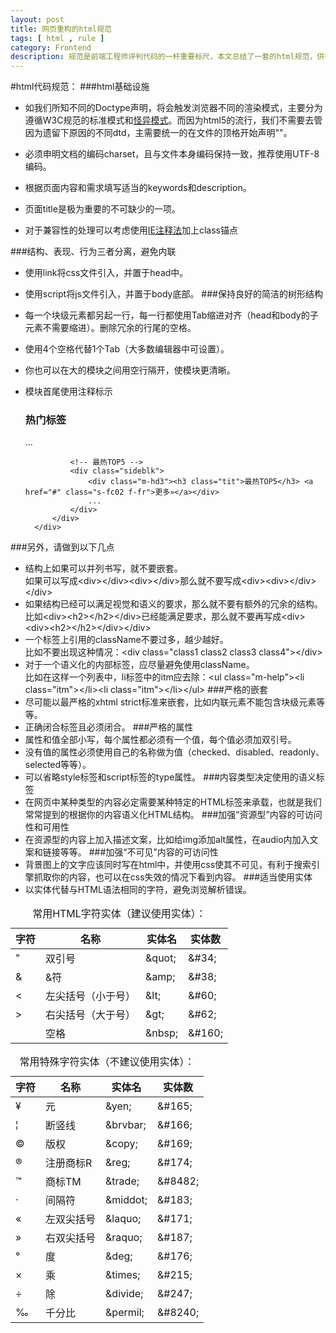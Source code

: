 ```yaml
---
layout: post
title: 网页重构的html规范
tags: [ html , rule ]
category: Frontend
description: 规范是前端工程师评判代码的一杆重要标尺，本文总结了一套的html规范，供各位看客取用。
---
```

#html代码规范：
###html基础设施
+ 如我们所知不同的Doctype声明，将会触发浏览器不同的渲染模式，主要分为遵循W3C规范的标准模式和[怪异模式](http://zh.wikipedia.org/wiki/%E6%80%AA%E5%BC%82%E6%A8%A1%E5%BC%8F)。而因为html5的流行，我们不需要去管因为遗留下原因的不同dtd，主需要统一的在文件的顶格开始声明"<!DOCTYPE html>"。
+ 必须申明文档的编码charset，且与文件本身编码保持一致，推荐使用UTF-8编码<meta charset="utf-8"/>。
+ 根据页面内容和需求填写适当的keywords和description。
+ 页面title是极为重要的不可缺少的一项。
+ 对于兼容性的处理可以考虑使用[IE注释法](http://www.veryhuo.com/a/view/50853.html)加上class锚点

    <!DOCTYPE html>
	<html>
	<head>
	<meta charset="utf-8"/>
	<title>NEC：更好的CSS方案</title>
	<meta name="keywords" content=""/>
	<meta name="description" content=""/>
	<meta name="viewport" content="width=device-width"/>
	<link rel="stylesheet" href="css/style.css"/>
	<link rel="shortcut icon" href="img/favicon.ico"/>
	<link rel="apple-touch-icon" href="img/touchicon.png"/>
	</head>
	<body>
	  
	</body>
	</html>

###结构、表现、行为三者分离，避免内联
+ 使用link将css文件引入，并置于head中。
+ 使用script将js文件引入，并置于body底部。
###保持良好的简洁的树形结构
+ 每一个块级元素都另起一行，每一行都使用Tab缩进对齐（head和body的子元素不需要缩进）。删除冗余的行尾的空格。
+ 使用4个空格代替1个Tab（大多数编辑器中可设置）。
+ 你也可以在大的模块之间用空行隔开，使模块更清晰。
+ 模块首尾使用注释标示

    <body>
	<!--S 侧栏内容区 -->
	<div class="m-side">
	    <div class="side">
	        <div class="sidein">
	            <!-- 热门标签 -->
	            <div class="sideblk">
	                <div class="m-hd3"><h3 class="tit">热门标签</h3> </div>
	                ...
	            </div>
	  
	            <!-- 最热TOP5 -->
	            <div class="sideblk">
	                <div class="m-hd3"><h3 class="tit">最热TOP5</h3> <a href="#" class="s-fc02 f-fr">更多»</a></div>
	                ...
	            </div>
	        </div>
	    </div>
	</div>
	<!--E 侧栏内容区 -->
	</body>

###另外，请做到以下几点
+ 结构上如果可以并列书写，就不要嵌套。<br>
如果可以写成&lt;div&gt;&lt;/div&gt;&lt;div&gt;&lt;/div&gt;那么就不要写成&lt;div&gt;&lt;div&gt;&lt;/div&gt;&lt;/div&gt;
+ 如果结构已经可以满足视觉和语义的要求，那么就不要有额外的冗余的结构。<br>
比如&lt;div&gt;&lt;h2&gt;&lt;/h2&gt;&lt;/div&gt;已经能满足要求，那么就不要再写成&lt;div&gt;&lt;div&gt;&lt;h2&gt;&lt;/h2&gt;&lt;/div&gt;&lt;/div&gt;
+ 一个标签上引用的className不要过多，越少越好。<br>
比如不要出现这种情况：&lt;div class="class1 class2 class3 class4"&gt;&lt;/div&gt;
+ 对于一个语义化的内部标签，应尽量避免使用className。<br>
比如在这样一个列表中，li标签中的itm应去除：&lt;ul class="m-help"&gt;&lt;li class="itm"&gt;&lt;/li&gt;&lt;li class="itm"&gt;&lt;/li>&lt;/ul&gt;
###严格的嵌套
+ 尽可能以最严格的xhtml strict标准来嵌套，比如内联元素不能包含块级元素等等。
+ 正确闭合标签且必须闭合。
###严格的属性
+ 属性和值全部小写，每个属性都必须有一个值，每个值必须加双引号。
+ 没有值的属性必须使用自己的名称做为值（checked、disabled、readonly、selected等等）。
+ 可以省略style标签和script标签的type属性。
###内容类型决定使用的语义标签
+ 在网页中某种类型的内容必定需要某种特定的HTML标签来承载，也就是我们常常提到的根据你的内容语义化HTML结构。
###加强“资源型”内容的可访问性和可用性
+ 在资源型的内容上加入描述文案，比如给img添加alt属性，在audio内加入文案和链接等等。
###加强“不可见”内容的可访问性
+ 背景图上的文字应该同时写在html中，并使用css使其不可见，有利于搜索引擎抓取你的内容，也可以在css失效的情况下看到内容。
###适当使用实体
+ 以实体代替与HTML语法相同的字符，避免浏览解析错误。<br>
<table class="table table-bordered table-hover"> 
    <caption>常用HTML字符实体（建议使用实体）：</caption> 
    <thead> 
        <tr><th>字符</th><th>名称</th><th>实体名</th><th>实体数</th></tr> 
    </thead> 
    <tbody> 
        <tr><td>&quot;</td><td>双引号</td><td>&amp;quot;</td><td>&amp;#34;</td></tr> 
        <tr><td>&amp;</td><td>&amp;符</td><td>&amp;amp;</td><td>&amp;#38;</td></tr> 
        <tr><td>&lt;</td><td>左尖括号（小于号）</td><td>&amp;lt;</td><td>&amp;#60;</td></tr> 
        <tr><td>&gt;</td><td>右尖括号（大于号）</td><td>&amp;gt;</td><td>&amp;#62;</td></tr> 
        <tr><td>&nbsp;</td><td>空格</td><td>&amp;nbsp;</td><td>&amp;#160;</td></tr> 
    </tbody> 
</table> 
<table class="table table-bordered table-hover"> 
    <caption>常用特殊字符实体（不建议使用实体）：</caption> 
    <thead> 
        <tr><th>字符</th><th>名称</th><th>实体名</th><th>实体数</th></tr> 
    </thead> 
    <tbody> 
        <tr><td>&yen;</td><td>元</td><td>&amp;yen;</td><td>&amp;#165;</td></tr> 
        <tr><td>&brvbar;</td><td>断竖线</td><td>&amp;brvbar;</td><td>&amp;#166;</td></tr> 
        <tr><td>&copy;</td><td>版权</td><td>&amp;copy;</td><td>&amp;#169;</td></tr> 
        <tr><td>&reg;</td><td>注册商标R</td><td>&amp;reg;</td><td>&amp;#174;</td></tr> 
        <tr><td>&trade;</td><td>商标TM</td><td>&amp;trade;</td><td>&amp;#8482;</td></tr> 
        <tr><td>&middot;</td><td>间隔符</td><td>&amp;middot;</td><td>&amp;#183;</td></tr> 
        <tr><td>&laquo;</td><td>左双尖括号</td><td>&amp;laquo;</td><td>&amp;#171;</td></tr> 
        <tr><td>&raquo;</td><td>右双尖括号</td><td>&amp;raquo;</td><td>&amp;#187;</td></tr> 
        <tr><td>&deg;</td><td>度</td><td>&amp;deg;</td><td>&amp;#176;</td></tr> 
        <tr><td>&times;</td><td>乘</td><td>&amp;times;</td><td>&amp;#215;</td></tr> 
        <tr><td>&divide;</td><td>除</td><td>&amp;divide;</td><td>&amp;#247;</td></tr> 
        <tr><td>&permil;</td><td>千分比</td><td>&amp;permil;</td><td>&amp;#8240;</td></tr> 
    </tbody> 
</table> 
